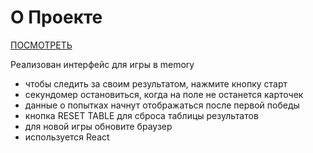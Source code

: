 # О Проекте 
[ПОСМОТРЕТЬ](https://smaginalexander.github.io/memory/)

Реализован интерфейс для игры в memory

- чтобы следить за своим результатом, нажмите кнопку старт
- секундомер остановиться, когда на поле не останется карточек
- данные о попытках начнут отображаться после первой победы
- кнопка RESET TABLE для сброса таблицы результатов
- для новой игры обновите браузер
- используется React
